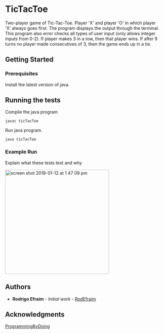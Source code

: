 # TicTacToe

Two-player game of Tic-Tac-Toe. Player 'X' and player 'O' in which player 'X' always goes first. The program displays the output through the terminal. This program also error checks all types of user input (only allows integer inputs from 0-2). If  player makes 3 in a row, then that player wins. If after 9 turns no player made consecutives of 3, then the game ends up in a tie.

## Getting Started

### Prerequisites

Install the latest version of java.

## Running the tests

Compile the java program

```
javac ticTacToe
```

Run java program.

```
java ticTacToe
```

### Example Run

Explain what these tests test and why

<img width="336" alt="screen shot 2019-01-12 at 1 47 09 pm" src="https://user-images.githubusercontent.com/32502126/51078848-aad8e480-1670-11e9-8c0c-d76c5e7b44e5.png">

## Authors

* **Rodrigo Efraim** - *Initial work* - [RodEfraim](https://github.com/RodEfraim)

## Acknowledgments

[ProgrammingByDoing](https://programmingbydoing.com)
